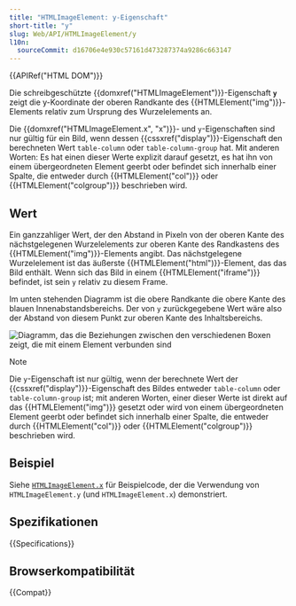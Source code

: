 ```yaml
---
title: "HTMLImageElement: y-Eigenschaft"
short-title: "y"
slug: Web/API/HTMLImageElement/y
l10n:
  sourceCommit: d16706e4e930c57161d473287374a9286c663147
---
```


{{APIRef("HTML DOM")}}

Die schreibgeschützte {{domxref("HTMLImageElement")}}-Eigenschaft **`y`** zeigt die y-Koordinate der oberen Randkante des {{HTMLElement("img")}}-Elements relativ zum Ursprung des Wurzelelements an.

Die {{domxref("HTMLImageElement.x", "x")}}- und `y`-Eigenschaften sind nur gültig für ein Bild, wenn dessen {{cssxref("display")}}-Eigenschaft den berechneten Wert `table-column` oder `table-column-group` hat. Mit anderen Worten: Es hat einen dieser Werte explizit darauf gesetzt, es hat ihn von einem übergeordneten Element geerbt oder befindet sich innerhalb einer Spalte, die entweder durch {{HTMLElement("col")}} oder {{HTMLElement("colgroup")}} beschrieben wird.

## Wert

Ein ganzzahliger Wert, der den Abstand in Pixeln von der oberen Kante des nächstgelegenen Wurzelelements zur oberen Kante des Randkastens des {{HTMLElement("img")}}-Elements angibt. Das nächstgelegene Wurzelelement ist das äußerste {{HTMLElement("html")}}-Element, das das Bild enthält. Wenn sich das Bild in einem {{HTMLElement("iframe")}} befindet, ist sein `y` relativ zu diesem Frame.

Im unten stehenden Diagramm ist die obere Randkante die obere Kante des blauen Innenabstandsbereichs. Der von `y` zurückgegebene Wert wäre also der Abstand von diesem Punkt zur oberen Kante des Inhaltsbereichs.

![Diagramm, das die Beziehungen zwischen den verschiedenen Boxen zeigt, die mit einem Element verbunden sind](boxmodel-3.png)

> [!NOTE]
> Die `y`-Eigenschaft ist nur gültig, wenn der berechnete Wert der {{cssxref("display")}}-Eigenschaft des Bildes entweder `table-column` oder `table-column-group` ist; mit anderen Worten, einer dieser Werte ist direkt auf das {{HTMLElement("img")}} gesetzt oder wird von einem übergeordneten Element geerbt oder befindet sich innerhalb einer Spalte, die entweder durch {{HTMLElement("col")}} oder {{HTMLElement("colgroup")}} beschrieben wird.

## Beispiel

Siehe [`HTMLImageElement.x`](/de/docs/Web/API/HTMLImageElement/x#example) für Beispielcode, der die Verwendung von `HTMLImageElement.y` (und `HTMLImageElement.x`) demonstriert.

## Spezifikationen

{{Specifications}}

## Browserkompatibilität

{{Compat}}
